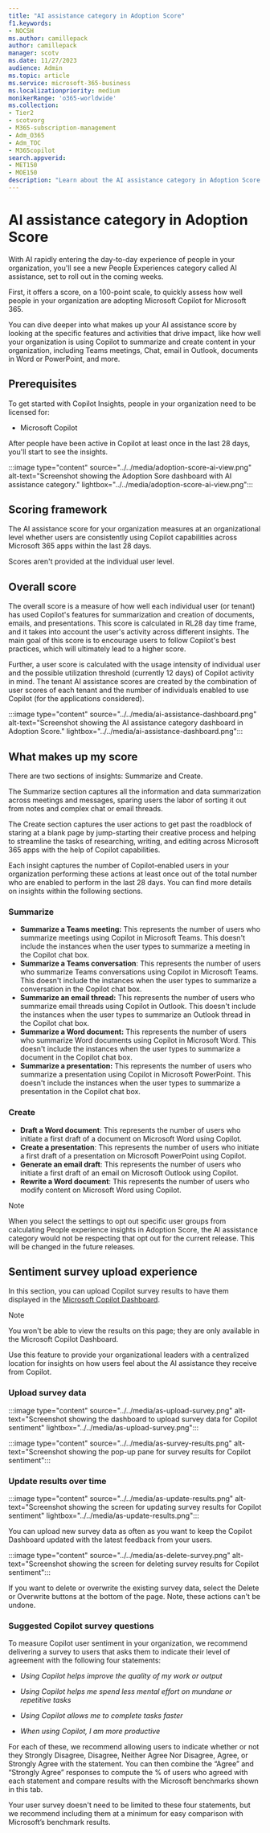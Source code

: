 ```yaml
---
title: "AI assistance category in Adoption Score"
f1.keywords:
- NOCSH
ms.author: camillepack
author: camillepack
manager: scotv
ms.date: 11/27/2023
audience: Admin
ms.topic: article
ms.service: microsoft-365-business
ms.localizationpriority: medium
monikerRange: 'o365-worldwide'
ms.collection: 
- Tier2
- scotvorg
- M365-subscription-management 
- Adm_O365
- Adm_TOC
- M365copilot
search.appverid:
- MET150
- MOE150
description: "Learn about the AI assistance category in Adoption Score."
---
```


# AI assistance category in Adoption Score

With AI rapidly entering the day-to-day experience of people in your organization, you'll see a new People Experiences category called AI assistance, set to roll out in the coming weeks.

First, it offers a score, on a 100-point scale, to quickly assess how well people in your organization are adopting Microsoft Copilot for Microsoft 365.

You can dive deeper into what makes up your AI assistance score by looking at the specific features and activities that drive impact, like how well your organization is using Copilot to summarize and create content in your organization, including Teams meetings, Chat, email in Outlook, documents in Word or PowerPoint, and more.

## Prerequisites

To get started with Copilot Insights, people in your organization need to be licensed for:

- Microsoft Copilot

After people have been active in Copilot at least once in the last 28 days, you'll start to see the insights.

:::image type="content" source="../../media/adoption-score-ai-view.png" alt-text="Screenshot showing the Adoption Sore dashboard with AI assistance category." lightbox="../../media/adoption-score-ai-view.png":::

## Scoring framework

The AI assistance score for your organization measures at an organizational level whether users are consistently using Copilot capabilities across Microsoft 365 apps within the last 28 days.

Scores aren't provided at the individual user level.

## Overall score

The overall score is a measure of how well each individual user (or tenant) has used Copilot's features for summarization and creation of documents, emails, and presentations. This score is calculated in RL28 day time frame, and it takes into account the user's activity across different insights. The main goal of this score is to encourage users to follow Copilot's best practices, which will ultimately lead to a higher score.

Further, a user score is calculated with the usage intensity of individual user and the possible utilization threshold (currently 12 days) of Copilot activity in mind. The tenant AI assistance scores are created by the combination of user scores of each tenant and the number of individuals enabled to use Copilot (for the applications considered).

:::image type="content" source="../../media/ai-assistance-dashboard.png" alt-text="Screenshot showing the AI assistance category dashboard in Adoption Score." lightbox="../../media/ai-assistance-dashboard.png":::

## What makes up my score

There are two sections of insights: Summarize and Create.

The Summarize section captures all the information and data summarization across meetings and messages, sparing users the labor of sorting it out from notes and complex chat or email threads.

The Create section captures the user actions to get past the roadblock of staring at a blank page by jump-starting their creative process and helping to streamline the tasks of researching, writing, and editing across Microsoft 365 apps with the help of Copilot capabilities.

Each insight captures the number of Copilot-enabled users in your organization performing these actions at least once out of the total number who are enabled to perform in the last 28 days. You can find more details on insights within the following sections.

### Summarize

- **Summarize a Teams meeting:** This represents the number of users who summarize meetings using Copilot in Microsoft Teams. This doesn't include the instances when the user types to summarize a meeting in the Copilot chat box.
- **Summarize a Teams conversation**: This represents the number of users who summarize Teams conversations using Copilot in Microsoft Teams. This doesn't include the instances when the user types to summarize a conversation in the Copilot chat box.
- **Summarize an email thread:** This represents the number of users who summarize email threads using Copilot in Outlook. This doesn't include the instances when the user types to summarize an Outlook thread in the Copilot chat box.
- **Summarize a Word document:** This represents the number of users who summarize Word documents using Copilot in Microsoft Word. This doesn't include the instances when the user types to summarize a document in the Copilot chat box.
- **Summarize a presentation:** This represents the number of users who summarize a presentation using Copilot in Microsoft PowerPoint. This doesn't include the instances when the user types to summarize a presentation in the Copilot chat box.

### Create

- **Draft a Word document**: This represents the number of users who initiate a first draft of a document on Microsoft Word using Copilot.
- **Create a presentation**: This represents the number of users who initiate a first draft of a presentation on Microsoft PowerPoint using Copilot.
- **Generate an email draft**: This represents the number of users who initiate a first draft of an email on Microsoft Outlook using Copilot.
- **Rewrite a Word document**: This represents the number of users who modify content on Microsoft Word using Copilot.

>[!NOTE]
> When you select the settings to opt out specific user groups from calculating People experience insights in Adoption Score, the AI assistance category would not be respecting that opt out for the current release. This will be changed in the future releases.

## Sentiment survey upload experience

In this section, you can upload Copilot survey results to have them displayed in the [Microsoft Copilot Dashboard](https://aka.ms/learn-copilot-insights).

>[!NOTE]
> You won't be able to view the results on this page; they are only available in the Microsoft Copilot Dashboard.

Use this feature to provide your organizational leaders with a centralized location for insights on how users feel about the AI assistance they receive from Copilot.

### Upload survey data

:::image type="content" source="../../media/as-upload-survey.png" alt-text="Screenshot showing the dashboard to upload survey data for Copilot sentiment" lightbox="../../media/as-upload-survey.png":::

:::image type="content" source="../../media/as-survey-results.png" alt-text="Screenshot showing the pop-up pane for survey results for Copilot sentiment":::

### Update results over time

:::image type="content" source="../../media/as-update-results.png" alt-text="Screenshot showing the screen for updating survey results for Copilot sentiment" lightbox="../../media/as-update-results.png":::

You can upload new survey data as often as you want to keep the Copilot Dashboard updated with the latest feedback from your users.

:::image type="content" source="../../media/as-delete-survey.png" alt-text="Screenshot showing the screen for deleting survey results for Copilot sentiment":::

If you want to delete or overwrite the existing survey data, select the Delete or Overwrite buttons at the bottom of the page. Note, these actions can't be undone.

### Suggested Copilot survey questions

To measure Copilot user sentiment in your organization, we recommend delivering a survey to users that asks them to indicate their level of agreement with the following four statements:

- *Using Copilot helps improve the quality of my work or output*

- *Using Copilot helps me spend less mental effort on mundane or repetitive tasks*

- *Using Copilot allows me to complete tasks faster*

- *When using Copilot, I am more productive*

For each of these, we recommend allowing users to indicate whether or not they Strongly Disagree, Disagree, Neither Agree Nor Disagree, Agree, or Strongly Agree with the statement. You can then combine the “Agree” and “Strongly Agree” responses to compute the % of users who agreed with each statement and compare results with the Microsoft benchmarks shown in this tab.

Your user survey doesn't need to be limited to these four statements, but we recommend including them at a minimum for easy comparison with Microsoft’s benchmark results.
